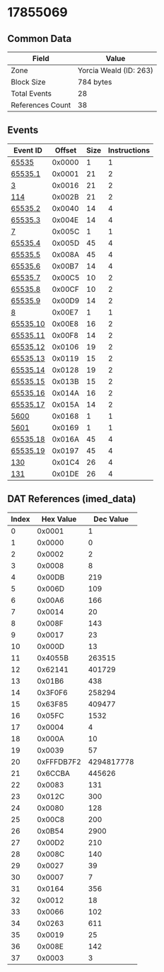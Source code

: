 # 17855069

## Common Data

| Field            | Value                  |
|------------------|------------------------|
| Zone             | Yorcia Weald (ID: 263) |
| Block Size       | 784 bytes              |
| Total Events     | 28                     |
| References Count | 38                     |

## Events

| Event ID                  | Offset   |   Size |   Instructions |
|---------------------------|----------|--------|----------------|
| [65535](./65535.md)       | 0x0000   |      1 |              1 |
| [65535.1](./65535.1.md)   | 0x0001   |     21 |              2 |
| [3](./3.md)               | 0x0016   |     21 |              2 |
| [114](./114.md)           | 0x002B   |     21 |              2 |
| [65535.2](./65535.2.md)   | 0x0040   |     14 |              4 |
| [65535.3](./65535.3.md)   | 0x004E   |     14 |              4 |
| [7](./7.md)               | 0x005C   |      1 |              1 |
| [65535.4](./65535.4.md)   | 0x005D   |     45 |              4 |
| [65535.5](./65535.5.md)   | 0x008A   |     45 |              4 |
| [65535.6](./65535.6.md)   | 0x00B7   |     14 |              4 |
| [65535.7](./65535.7.md)   | 0x00C5   |     10 |              2 |
| [65535.8](./65535.8.md)   | 0x00CF   |     10 |              2 |
| [65535.9](./65535.9.md)   | 0x00D9   |     14 |              2 |
| [8](./8.md)               | 0x00E7   |      1 |              1 |
| [65535.10](./65535.10.md) | 0x00E8   |     16 |              2 |
| [65535.11](./65535.11.md) | 0x00F8   |     14 |              2 |
| [65535.12](./65535.12.md) | 0x0106   |     19 |              2 |
| [65535.13](./65535.13.md) | 0x0119   |     15 |              2 |
| [65535.14](./65535.14.md) | 0x0128   |     19 |              2 |
| [65535.15](./65535.15.md) | 0x013B   |     15 |              2 |
| [65535.16](./65535.16.md) | 0x014A   |     16 |              2 |
| [65535.17](./65535.17.md) | 0x015A   |     14 |              2 |
| [5600](./5600.md)         | 0x0168   |      1 |              1 |
| [5601](./5601.md)         | 0x0169   |      1 |              1 |
| [65535.18](./65535.18.md) | 0x016A   |     45 |              4 |
| [65535.19](./65535.19.md) | 0x0197   |     45 |              4 |
| [130](./130.md)           | 0x01C4   |     26 |              4 |
| [131](./131.md)           | 0x01DE   |     26 |              4 |

## DAT References (imed_data)

|   Index | Hex Value   |   Dec Value |
|---------|-------------|-------------|
|       0 | 0x0001      |           1 |
|       1 | 0x0000      |           0 |
|       2 | 0x0002      |           2 |
|       3 | 0x0008      |           8 |
|       4 | 0x00DB      |         219 |
|       5 | 0x006D      |         109 |
|       6 | 0x00A6      |         166 |
|       7 | 0x0014      |          20 |
|       8 | 0x008F      |         143 |
|       9 | 0x0017      |          23 |
|      10 | 0x000D      |          13 |
|      11 | 0x4055B     |      263515 |
|      12 | 0x62141     |      401729 |
|      13 | 0x01B6      |         438 |
|      14 | 0x3F0F6     |      258294 |
|      15 | 0x63F85     |      409477 |
|      16 | 0x05FC      |        1532 |
|      17 | 0x0004      |           4 |
|      18 | 0x000A      |          10 |
|      19 | 0x0039      |          57 |
|      20 | 0xFFFDB7F2  |  4294817778 |
|      21 | 0x6CCBA     |      445626 |
|      22 | 0x0083      |         131 |
|      23 | 0x012C      |         300 |
|      24 | 0x0080      |         128 |
|      25 | 0x00C8      |         200 |
|      26 | 0x0B54      |        2900 |
|      27 | 0x00D2      |         210 |
|      28 | 0x008C      |         140 |
|      29 | 0x0027      |          39 |
|      30 | 0x0007      |           7 |
|      31 | 0x0164      |         356 |
|      32 | 0x0012      |          18 |
|      33 | 0x0066      |         102 |
|      34 | 0x0263      |         611 |
|      35 | 0x0019      |          25 |
|      36 | 0x008E      |         142 |
|      37 | 0x0003      |           3 |
